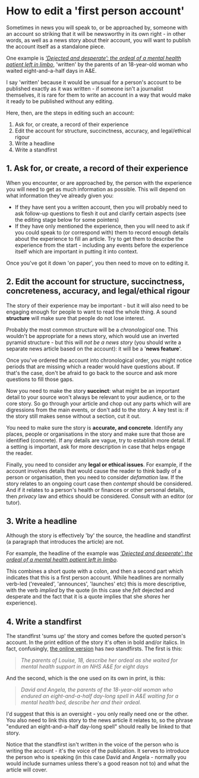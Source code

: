 # How to edit a 'first person account'

Sometimes in news you will speak to, or be approached by, someone with an account so striking that it will be newsworthy in its own right - in other words, as well as a news story about their account, you will want to publish the account itself as a standalone piece. 

One example is *[‘Dejected and desperate’: the ordeal of a mental health patient left in limbo](https://www.theguardian.com/society/2022/jul/04/dejected-and-desperate-the-ordeal-of-a-mental-health-patient-left-in-limbo)*, 'written' by the parents of an 18-year-old woman who waited eight-and-a-half days in A&E.

I say 'written' because it would be unusual for a person's account to be published exactly as it was written - if someone isn't a journalist themselves, it is rare for them to write an account in a way that would make it ready to be published without any editing. 

Here, then, are the steps in editing such an account:

1. Ask for, or create, a record of their experience
2. Edit the account for structure, succinctness, accuracy, and legal/ethical rigour
3. Write a headline
4. Write a standfirst

## 1. Ask for, or create, a record of their experience

When you encounter, or are approached by, the person with the experience you will need to get as much information as possible. This will depend on what information they've already given you:

* If they have sent you a written account, then you will probably need to ask follow-up questions to flesh it out and clarify certain aspects (see the editing stage below for some pointers)
* If they have only mentioned the experience, then you will need to ask if you could speak to (or correspond with) them to record enough details about the experience to fill an article. Try to get them to describe the experience from the start - including any events before the experience itself which are important in putting it into context.

Once you've got it down 'on paper', you then need to move on to editing it.

## 2. Edit the account for structure, succinctness, concreteness, accuracy, and legal/ethical rigour

The story of their experience may be important - but it will also need to be engaging enough for people to want to read the whole thing. A sound **structure** will make sure that people do not lose interest.

Probably the most common structure will be a *chronological* one. This wouldn't be appropriate for a news story, which would use an inverted pyramid structure - but this will *not be a news story* (you should write a separate news article based on the account): it will be a '**news feature**'.

Once you've ordered the account into chronological order, you might notice periods that are missing which a reader would have questions about. If that's the case, don't be afraid to go back to the source and ask more questions to fill those gaps.

Now you need to make the story **succinct**: what might be an important detail to your source won't always be relevant to your audience, or to the core story. So go through your article and chop out any parts which will are digressions from the main events, or don't add to the story. A key test is: if the story still makes sense without a section, cut it out.

You need to make sure the story is **accurate, and concrete**. Identify any places, people or organisations in the story and make sure that those are identified (concrete). If any details are vague, try to establish more detail. If a setting is important, ask for more description in case that helps engage the reader.

Finally, you need to consider any **legal or ethical issues**. For example, if the account involves details that would cause the reader to think badly of a person or organisation, then you need to consider *defamation* law. If the story relates to an ongoing court case then *contempt* should be considered. And if it relates to a person's health or finances or other personal details, then *privacy* law and ethics should be considered. Consult with an editor (or tutor).

## 3. Write a headline 

Although the story is effectively 'by' the source, the headline and standfirst (a paragraph that introduces the article) are not. 

For example, the headline of the example was *[‘Dejected and desperate’: the ordeal of a mental health patient left in limbo](https://www.theguardian.com/society/2022/jul/04/dejected-and-desperate-the-ordeal-of-a-mental-health-patient-left-in-limbo)*. 

This combines a short quote with a colon, and then a second part which indicates that this is a first person account. While headlines are normally verb-led ('revealed', 'announces', 'launches' etc) this is more descriptive, with the verb *implied* by the quote (in this case she *felt* dejected and desperate and the fact that it is a quote implies that she *shares* her experience).

## 4. Write a standfirst

The standfirst 'sums up' the story and comes before the quoted person's account. In the print edition of the story it's often in bold and/or italics. In fact, confusingly, [the online version](https://www.theguardian.com/society/2022/jul/04/dejected-and-desperate-the-ordeal-of-a-mental-health-patient-left-in-limbo) has *two* standfirsts. The first is this:

> *The parents of Louise, 18, describe her ordeal as she waited for mental health support in an NHS A&E for eight days*

And the second, which is the one used on its own in print, is this:

> *David and Angela, the parents of the 18-year-old woman who endured an eight-and-a-half day-long spell in A&E waiting for a mental health bed, describe her and their ordeal.*

I'd suggest that this is an oversight - you only really need one or the other. You also need to link this story to the news article it relates to, so the phrase "endured an eight-and-a-half day-long spell" should really be linked to that story.

Notice that the standfirst isn't written in the voice of the person who is writing the account - it's the voice of the publication. It serves to introduce the person who is speaking (in this case David and Angela - normally you would include surnames unless there's a good reason not to) and what the article will cover. 



